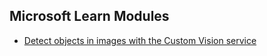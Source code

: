 ## Microsoft Learn Modules  ##

* [Detect objects in images with the Custom Vision service](https://docs.microsoft.com/en-us/learn/modules/detect-objects-images-custom-vision/?WT.mc_id=iot-10260-pdecarlo)